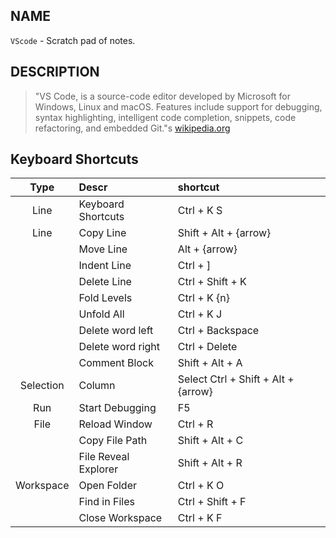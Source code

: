 ## NAME

`VScode` - Scratch pad of notes. 

## DESCRIPTION

> "VS Code, is a source-code editor developed by Microsoft for Windows, Linux and macOS. Features include support for debugging, syntax highlighting, intelligent code completion, snippets, code refactoring, and embedded Git."s [wikipedia.org](https://en.wikipedia.org/wiki/Visual_Studio_Code)

##  Keyboard Shortcuts

| Type | Descr | shortcut |
|:--:|:-- |:-- |
| Line | Keyboard Shortcuts | Ctrl + K S
| Line | Copy Line | Shift + Alt + {arrow}
|  | Move Line | Alt + {arrow}
|  | Indent Line | Ctrl + ]
|  | Delete Line | Ctrl + Shift + K
|  | Fold Levels | Ctrl + K {n}
|  | Unfold All | Ctrl + K J
|  | Delete word left | Ctrl + Backspace
|  | Delete word right | Ctrl + Delete
|  | Comment Block | Shift + Alt + A
| Selection | Column | Select	Ctrl + Shift + Alt + {arrow}
| Run | Start Debugging | F5
| File | Reload Window | Ctrl  + R
|  | Copy File Path | Shift + Alt + C
|  | File Reveal Explorer | Shift + Alt + R
| Workspace | Open Folder | Ctrl + K O
|  | Find in Files | Ctrl + Shift + F
|  | Close Workspace | Ctrl + K F



